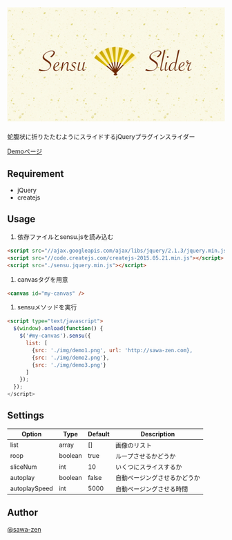 # ![Sensu Slider](demo/img/thumbnail.png)


蛇腹状に折りたたむようにスライドするjQueryプラグインスライダー

[Demoページ](http://sensu.sawa-zen.com/demo)

## Requirement

- jQuery
- createjs

## Usage

1. 依存ファイルとsensu.jsを読み込む

  ```html
  <script src="//ajax.googleapis.com/ajax/libs/jquery/2.1.3/jquery.min.js"></script>
  <script src="//code.createjs.com/createjs-2015.05.21.min.js"></script>
  <script src="./sensu.jquery.min.js"></script>
  ```

1. canvasタグを用意

  ```html
  <canvas id="my-canvas" />
  ```

1. sensuメソッドを実行

  ```html
  <script type="text/javascript">
    $(window).onload(function() {
      $('#my-canvas').sensu({
        list: [
          {src: './img/demo1.png', url: 'http://sawa-zen.com},
          {src: './img/demo2.png'},
          {src: './img/demo3.png'}
        ]
      });
    });
  </script>
  ```

## Settings
Option | Type | Default | Description
------ | ---- | ------- | -----------
list | array | [] | 画像のリスト
roop | boolean | true | ループさせるかどうか
sliceNum | int | 10 | いくつにスライスするか
autoplay | boolean | false | 自動ページングさせるかどうか
autoplaySpeed | int  | 5000 | 自動ページングさせる時間


## Author

[@sawa-zen](https://github.com/sawa-zen)
